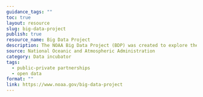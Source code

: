 ```yaml
---
guidance_tags: ""
toc: true
layout: resource
slug: big-data-project
publish: true
resource_name: Big Data Project
description: The NOAA Big Data Project (BDP) was created to explore the potential benefits of storing copies of key observations and model outputs in the Cloud to allow computing directly on the data without requiring further distribution. Such an approach helps form new lines of business and economic growth while making NOAA's data more accessible to the public.
source: National Oceanic and Atmospheric Administration
category: Data incubator
tags:
  - public-private partnerships
  - open data
format: ""
link: https://www.noaa.gov/big-data-project
---
```

